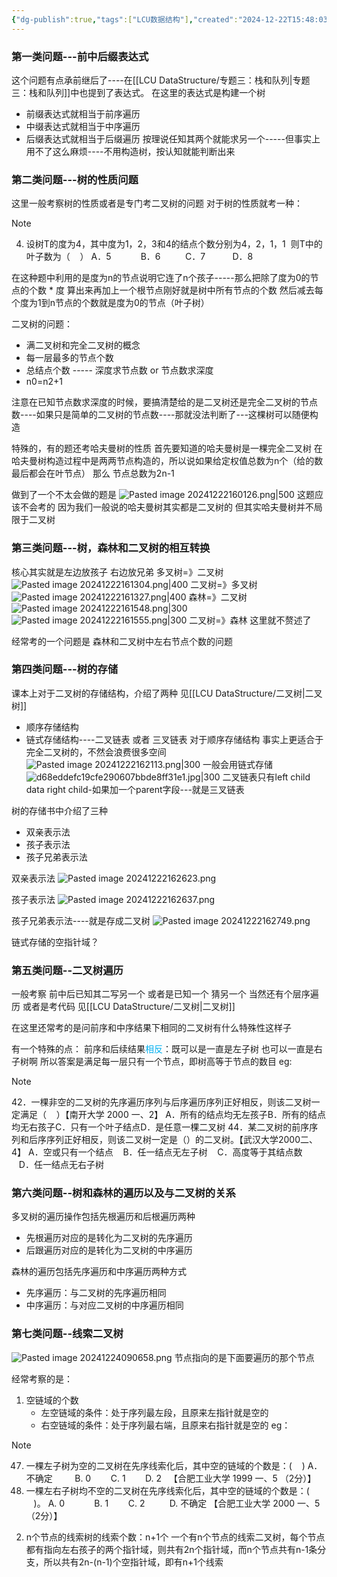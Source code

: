 ```yaml
---
{"dg-publish":true,"tags":["LCU数据结构"],"created":"2024-12-22T15:48:03.771+08:00","updated":"2025-04-19T09:56:59.875+08:00","permalink":"/LCU DataStructure/专题四：树和二叉树/","dgPassFrontmatter":true,"noteIcon":""}
---
```



### 第一类问题---前中后缀表达式
这个问题有点承前继后了----在[[LCU DataStructure/专题三：栈和队列\|专题三：栈和队列]]中也提到了表达式。
在这里的表达式是构建一个树
- 前缀表达式就相当于前序遍历
- 中缀表达式就相当于中序遍历
- 后缀表达式就相当于后缀遍历
按理说任知其两个就能求另一个-----但事实上用不了这么麻烦----不用构造树，按认知就能判断出来
### 第二类问题---树的性质问题
这里一般考察树的性质或者是专门考二叉树的问题
对于树的性质就考一种：

> [!NOTE]
> 4. 设树T的度为4，其中度为1，2，3和4的结点个数分别为4，2，1，1  则T中的叶子数为（    ）
> A．5            B．6          C．7           D．8

在这种题中利用的是度为n的节点说明它连了n个孩子-----那么把除了度为0的节点的个数 * 度 算出来再加上一个根节点刚好就是树中所有节点的个数
然后减去每个度为1到n节点的个数就是度为0的节点（叶子树）

二叉树的问题：
- 满二叉树和完全二叉树的概念
- 每一层最多的节点个数
- 总结点个数  ----- 深度求节点数 or  节点数求深度
- n0=n2+1

注意在已知节点数求深度的时候，要搞清楚给的是二叉树还是完全二叉树的节点数----如果只是简单的二叉树的节点数----那就没法判断了---这棵树可以随便构造

特殊的，有的题还考哈夫曼树的性质
首先要知道的哈夫曼树是一棵完全二叉树
在哈夫曼树构造过程中是两两节点构造的，所以说如果给定权值总数为n个（给的数最后都会在叶节点） 那么 节点总数为2n-1

做到了一个不太会做的题是
![Pasted image 20241222160126.png|500](/img/user/accessory/Pasted%20image%2020241222160126.png)
这题应该不会考的 因为我们一般说的哈夫曼树其实都是二叉树的 但其实哈夫曼树并不局限于二叉树

### 第三类问题---树，森林和二叉树的相互转换
核心其实就是左边放孩子 右边放兄弟
多叉树=》二叉树
![Pasted image 20241222161304.png|400](/img/user/accessory/Pasted%20image%2020241222161304.png)
二叉树=》多叉树
![Pasted image 20241222161327.png|400](/img/user/accessory/Pasted%20image%2020241222161327.png)
森林=》二叉树
![Pasted image 20241222161548.png|300](/img/user/accessory/Pasted%20image%2020241222161548.png)
![Pasted image 20241222161555.png|300](/img/user/accessory/Pasted%20image%2020241222161555.png)
二叉树=》森林
这里就不赘述了

经常考的一个问题是 森林和二叉树中左右节点个数的问题

### 第四类问题---树的存储
课本上对于二叉树的存储结构，介绍了两种 见[[LCU DataStructure/二叉树\|二叉树]]
- 顺序存储结构
- 链式存储结构----二叉链表 或者 三叉链表
对于顺序存储结构 事实上更适合于完全二叉树的，不然会浪费很多空间
![Pasted image 20241222162113.png|300](/img/user/accessory/Pasted%20image%2020241222162113.png)
一般会用链式存储
![d68eddefc19cfe290607bbde8ff31e1.jpg|300](/img/user/accessory/d68eddefc19cfe290607bbde8ff31e1.jpg)
二叉链表只有left child data  right child-如果加一个parent字段---就是三叉链表

树的存储书中介绍了三种
- 双亲表示法
- 孩子表示法
- 孩子兄弟表示法

双亲表示法
![Pasted image 20241222162623.png](/img/user/accessory/Pasted%20image%2020241222162623.png)

孩子表示法
![Pasted image 20241222162637.png](/img/user/accessory/Pasted%20image%2020241222162637.png)

孩子兄弟表示法----就是存成二叉树
![Pasted image 20241222162749.png](/img/user/accessory/Pasted%20image%2020241222162749.png)

链式存储的空指针域？

### 第五类问题--二叉树遍历
一般考察 前中后已知其二写另一个
或者是已知一个 猜另一个
当然还有个层序遍历
或者是考代码
见[[LCU DataStructure/二叉树\|二叉树]]


在这里还常考的是问前序和中序结果下相同的二叉树有什么特殊性这样子

有一个特殊的点：
前序和后续结果<font color="#00b0f0">相反</font>：既可以是一直是左子树  也可以一直是右子树啊
所以答案是满足每一层只有一个节点，即树高等于节点的数目
eg:

> [!NOTE]
> 42．一棵非空的二叉树的先序遍历序列与后序遍历序列正好相反，则该二叉树一定满足（    ）【南开大学 2000 一、2】
> A．所有的结点均无左孩子B．所有的结点均无右孩子C．只有一个叶子结点D．是任意一棵二叉树
> 44．某二叉树的前序序列和后序序列正好相反，则该二叉树一定是（）的二叉树。【武汉大学2000二、4】
A．空或只有一个结点    B．任一结点无左子树    C．高度等于其结点数    D．任一结点无右子树


### 第六类问题--树和森林的遍历以及与二叉树的关系
多叉树的遍历操作包括先根遍历和后根遍历两种
- 先根遍历对应的是转化为二叉树的先序遍历
- 后跟遍历对应的是转化为二叉树的中序遍历

森林的遍历包括先序遍历和中序遍历两种方式
- 先序遍历：与二叉树的先序遍历相同
- 中序遍历：与对应二叉树的中序遍历相同

### 第七类问题--线索二叉树
![Pasted image 20241224090658.png](/img/user/accessory/Pasted%20image%2020241224090658.png)
节点指向的是下面要遍历的那个节点

经常考察的是：
1. 空链域的个数
	- 左空链域的条件：处于序列最左段，且原来左指针就是空的
	- 右空链域的条件：处于序列最右端，且原来右指针就是空的
eg：
> [!NOTE]
> 47. 一棵左子树为空的二叉树在先序线索化后，其中空的链域的个数是：(    )
> A．不确定         B. 0        C. 1        D. 2   【合肥工业大学 1999 一、5 （2分）】
> 48. 一棵左右子树均不空的二叉树在先序线索化后，其中空的链域的个数是：(    )。
> A. 0            B. 1        C. 2          D. 不确定 【合肥工业大学 2000 一、5 （2分）】

2. n个节点的线索树的线索个数：n+1个
	一个有n个节点的线索二叉树，每个节点都有指向左右孩子的两个指针域，则共有2n个指针域，而n个节点共有n-1条分支，所以共有2n-(n-1)个空指针域，即有n+1个线索